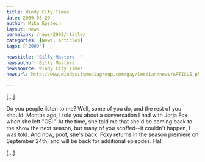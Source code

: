 ```yaml
---
title: Windy City Times
date: 2009-08-29
author: Mika Epstein
layout: news
permalink: /news/2009/:title/
categories: [News, Articles]
tags: ["2009"]

newstitle: "Billy Masters  "
newsauthor: Billy Masters  
newssource: Windy City Times  
newsurl: http://www.windycitymediagroup.com/gay/lesbian/news/ARTICLE.php?AID=21948  

---
```


[...]

Do you people listen to me? Well, some of you do, and the rest of you should. Months ago, I told you about a conversation I had with Jorja Fox when she left "CSI." At the time, she told me that she'd be coming back to the show the next season, but many of you scoffed--it couldn't happen, I was told. And now, poof, she's back. Foxy returns in the season premiere on September 24th, and will be back for additional episodes. Ha!

[...]

